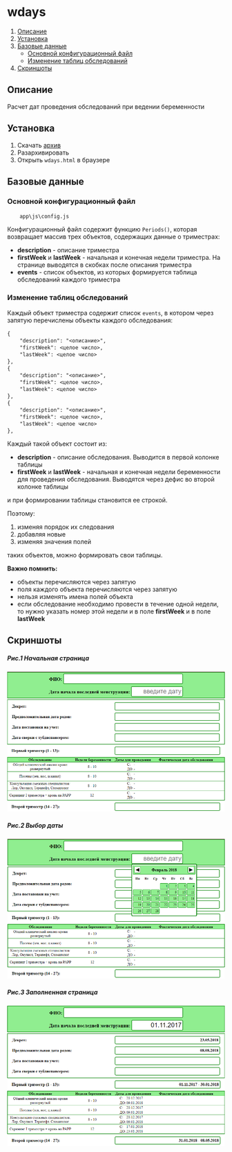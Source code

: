 # wdays

1. [Описание](#Описание)
2. [Установка](#install)
3. [Базовые данные](#Базовые-данные)
    - [Основной конфигурационный файл](#Основной-конфигурационный-файл)
    - [Изменение таблиц обследований](#Изменение-таблиц-обследований)
4. [Скриншоты](#Скриншоты)

## <a name="Описание">Описание</a>

Расчет дат проведения обследований при ведении беременности

## <a name="install">Установка</a>

1. Скачать [архив](download/wdays.zip)
2. Разархивировать
3. Открыть `wdays.html` в браузере

## <a name="Базовые-данные">Базовые данные</a>

### <a name="Основной-конфигурационный-файл">Основной конфигурационный файл</a>

```no-highlight
    app\js\config.js
```

Конфигурационный файл содержит функцию `Periods()`, которая возвращает массив трех объектов, содержащих данные о триместрах:

- **description** - описание триместра
- **firstWeek** и **lastWeek** - начальная и конечная недели триместра. На странице выводятся в скобках после описания триместра
- **events** - список объектов, из которых формируется таблица обследований каждого триместра

### <a name="Изменение-таблиц-обследований">Изменение таблиц обследований</a>

Каждый объект триместра содержит список `events`, в котором через запятую перечислены объекты каждого обследования:

```no-highlight
{
    "description": "<описание>",
    "firstWeek": <целое число>,
    "lastWeek": <целое число>
},
{
    "description": "<описание>",
    "firstWeek": <целое число>,
    "lastWeek": <целое число>
},
{
    "description": "<описание>",
    "firstWeek": <целое число>,
    "lastWeek": <целое число>
},
```

Каждый такой объект состоит из:

- **description** - описание обследования. Выводится в первой колонке таблицы
- **firstWeek** и **lastWeek** - начальная и конечная недели беременности для проведения обследования. Выводятся через дефис во второй колонке таблицы

и при формировании таблицы становится ее строкой.

Поэтому:

1. изменяя порядок их следования
2. добавляя новые
3. изменяя значения полей

таких объектов, можно формировать свои таблицы.

**Важно помнить:**

- объекты перечисляются через запятую
- поля каждого объекта перечисляются через запятую
- нельзя изменять имена полей объекта
- если обследование необходимо провести в течение одной недели, то нужно указать номер этой недели и в поле **firstWeek** и в поле **lastWeek**

## <a name="Скриншоты">Скриншоты</a>

##### Рис.1 Начальная страница

![Начальная страница](./screenshoots/interface.png "Начальная страница")

##### Рис.2 Выбор даты

![Выбор даты](./screenshoots/datepicker.png "Выбор даты")

##### Рис.3 Заполненная страница

![Заполненная страница](./screenshoots/dates.png "Заполненная страница")